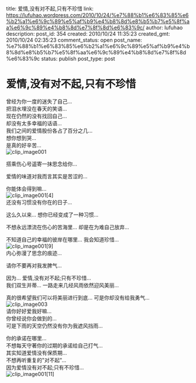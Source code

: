 title: 爱情,没有对不起,只有不珍惜
link: https://lufuhao.wordpress.com/2010/10/24/%e7%88%b1%e6%83%85%e6%b2%a1%e6%9c%89%e5%af%b9%e4%b8%8d%e8%b5%b7%e5%8f%aa%e6%9c%89%e4%b8%8d%e7%8f%8d%e6%83%9c/
author: lufuhao
description: 
post_id: 354
created: 2010/10/24 11:35:23
created_gmt: 2010/10/24 02:35:23
comment_status: open
post_name: %e7%88%b1%e6%83%85%e6%b2%a1%e6%9c%89%e5%af%b9%e4%b8%8d%e8%b5%b7%e5%8f%aa%e6%9c%89%e4%b8%8d%e7%8f%8d%e6%83%9c
status: publish
post_type: post

# 爱情,没有对不起,只有不珍惜

曾经为你一度的迷失了自己...  
把泪水埋没在春天的笑语...  
现在仍然的没有找回自己...  
却没有太多幸福的话语...  
我们之间的爱情股份各占了百分之几...  
想你想到哭...  
是真的好辛苦...  
![clip_image001](http://lufuhao.files.wordpress.com/2010/10/clip_image001.jpg)

搭乘伤心号遥寄一抹思念给你... 

爱情的味道对我而言其实是苦涩的... 

你能体会得到嘛...  
![clip_image001\[4\]](http://lufuhao.files.wordpress.com/2010/10/clip_image0014.jpg)  
还没有习惯没有你在的日子... 

这么久以来... 想你已经变成了一种习惯... 

不想永远漂流在伤心的苦海里... 却是在为难自己放弃... 

不知道自己的幸福的彼岸在哪里... 我会知道珍惜...  
![clip_image001\[9\]](http://lufuhao.files.wordpress.com/2010/10/clip_image0019.jpg)  
内心弥漫了思念的痕迹... 

请你不要再对我发脾气... 

因为... 爱情,没有对不起;只有不珍惜...  
我们双生并蒂... 一路走来几经风雨依然迎风美丽... 

真的很希望我们可以将美丽进行到底... 可是你却没有给我勇气...  
![clip_image003](http://lufuhao.files.wordpress.com/2010/10/clip_image003.gif)  
请你好好爱我好嘛...  
你曾经说你会做到的...  
可是下雨的天空仍然没有你为我遮风挡雨... 

你的承诺在哪里...  
不想每天守著你的过期的承诺给自己打气...  
其实知道爱情没有保质期...  
不想再听重复的"对不起"...  
因为爱情没有对不起;只有不珍惜...  
![clip_image001\[11\]](http://lufuhao.files.wordpress.com/2010/10/clip_image00111.jpg)